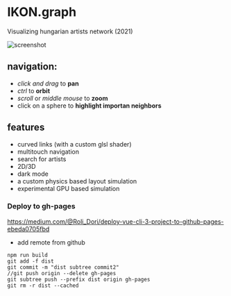 # IKON.graph

Visualizing hungarian artists network (2021)

![screenshot](./docs/screenshot-light.png)

## navigation:
- *click and drag* to **pan**
- *ctrl* to **orbit**
- *scroll* or *middle mouse* to **zoom**
- click on a sphere to **highlight importan neighbors**

## features
- curved links (with a custom glsl shader)
- multitouch navigation
- search for artists
- 2D/3D
- dark mode
- a custom physics based layout simulation
- experimental GPU based simulation

### Deploy to gh-pages
https://medium.com/@Roli_Dori/deploy-vue-cli-3-project-to-github-pages-ebeda0705fbd
- add remote from github
```
npm run build
git add -f dist
git commit -m "dist subtree commit2"
//git push origin --delete gh-pages
git subtree push --prefix dist origin gh-pages
git rm -r dist --cached
```
